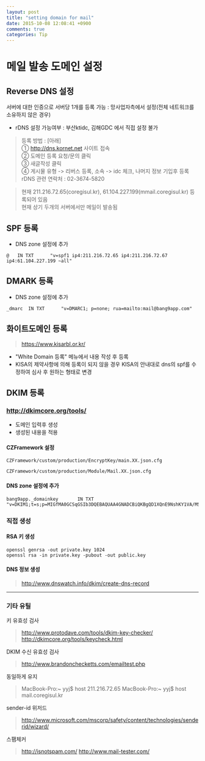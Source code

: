 ```yaml
---
layout: post
title: "setting domain for mail"
date: 2015-10-08 12:08:41 +0900
comments: true
categories: Tip
---
```

# 메일 발송 도메인 설정

## Reverse DNS 설정

서버에 대한 인증으로 서버당 1개를 등록 가능 : 망사업자측에서 설정(전체 네트워크를 소유하지 않은 경우)

- rDNS 설정 가능여부 : 부산ktidc, 김해GDC 에서 직접 설정 불가


> 등록 방법 : [아래]  
> ① http://dns.kornet.net 사이트 접속  
> ② 도메인 등록 요청/문의 클릭  
> ③ 새글작성 클릭  
> ④ 게시물 유형 -> 리버스 등록, 소속 -> idc 체크, 나머지 정보 기입후 등록  
> rDNS 관련 연락처 : 02-3674-5820  

> 현재 211.216.72.65(coregisul.kr), 61.104.227.199(mmail.coregisul.kr) 등록되어 있음  
> 현재 상기 두개의 서버에서만 메일이 발송됨

## SPF 등록

- DNS zone 설정에 추가
```
@   IN TXT      "v=spf1 ip4:211.216.72.65 ip4:211.216.72.67 ip4:61.104.227.199 ~all"
```

## DMARK 등록

- DNS zone 설정에 추가
```
_dmarc  IN TXT      "v=DMARC1; p=none; rua=mailto:mail@bang9app.com"
```

## 화이트도메인 등록

> https://www.kisarbl.or.kr/

- "White Domain 등록" 메뉴에서 내용 작성 후 등록
- KISA의 제약사항에 의해 등록이 되지 않을 경우 KISA의 안내대로 dns의 spf를 수정하여 심사 후 원하는 형태로 변경

## DKIM 등록

### http://dkimcore.org/tools/

* 도메인 입력후 생성
* 생성된 내용을 적용

#### CZFramework 설정
```
CZFramework/custom/production/EncryptKey/main.XX.json.cfg
```

```
CZFramework/custom/production/Module/Mail.XX.json.cfg
```

#### DNS zone 설정에 추가
```
bang9app._domainkey       IN TXT      "v=DKIM1;t=s;p=MIGfMA0GCSqGSIb3DQEBAQUAA4GNADCBiQKBgQD1XQnE9NshKY1VA/MSGXauGZFubm+FJtfphKoiQqknI2RXxKwQwGVkMOwBFl/MEjSyH/+e1nVE90rl6sCqwxjZEOx7N36zPs1h80QDu8OKQfKqMOMkk/Wzf4B1JFRIGqAfq7IMehBMLyCJ6btOGtbYAwbAWW29TlP3gB1/tbMDrQIDAQAB"
```


### 직접 생성

#### RSA 키 생성

```
openssl genrsa -out private.key 1024
openssl rsa -in private.key -pubout -out public.key
```

#### DNS 정보 생성
> http://www.dnswatch.info/dkim/create-dns-record

------

### 기타 유틸

키 유효성 검사
> http://www.protodave.com/tools/dkim-key-checker/  
> http://dkimcore.org/tools/keycheck.html  
  

DKIM 수신 유효성 검사
> http://www.brandonchecketts.com/emailtest.php


동일하게 유지
> MacBook-Pro:~ yyj$ host 211.216.72.65
> MacBook-Pro:~ yyj$ host mail.coregisul.kr

sender-id 위저드
> http://www.microsoft.com/mscorp/safety/content/technologies/senderid/wizard/

스팸체커
> http://isnotspam.com/
> http://www.mail-tester.com/